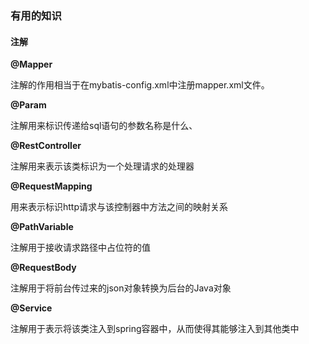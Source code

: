 ### 有用的知识
#### 注解
**@Mapper**

注解的作用相当于在mybatis-config.xml中注册mapper.xml文件。

**@Param**

注解用来标识传递给sql语句的参数名称是什么、

**@RestController**

注解用来表示该类标识为一个处理请求的处理器

**@RequestMapping**

用来表示标识http请求与该控制器中方法之间的映射关系

**@PathVariable**

注解用于接收请求路径中占位符的值

**@RequestBody**

注解用于将前台传过来的json对象转换为后台的Java对象

**@Service**

注解用于表示将该类注入到spring容器中，从而使得其能够注入到其他类中